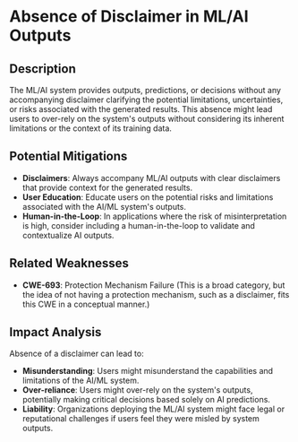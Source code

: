 # Absence of Disclaimer in ML/AI Outputs

## Description
The ML/AI system provides outputs, predictions, or decisions without any accompanying disclaimer clarifying the potential limitations, uncertainties, or risks associated with the generated results. This absence might lead users to over-rely on the system's outputs without considering its inherent limitations or the context of its training data.

## Potential Mitigations

- **Disclaimers**: Always accompany ML/AI outputs with clear disclaimers that provide context for the generated results.
- **User Education**: Educate users on the potential risks and limitations associated with the AI/ML system's outputs.
- **Human-in-the-Loop**: In applications where the risk of misinterpretation is high, consider including a human-in-the-loop to validate and contextualize AI outputs.

## Related Weaknesses

- **CWE-693**: Protection Mechanism Failure (This is a broad category, but the idea of not having a protection mechanism, such as a disclaimer, fits this CWE in a conceptual manner.)

## Impact Analysis
Absence of a disclaimer can lead to:

- **Misunderstanding**: Users might misunderstand the capabilities and limitations of the AI/ML system.
- **Over-reliance**: Users might over-rely on the system's outputs, potentially making critical decisions based solely on AI predictions.
- **Liability**: Organizations deploying the ML/AI system might face legal or reputational challenges if users feel they were misled by system outputs.
